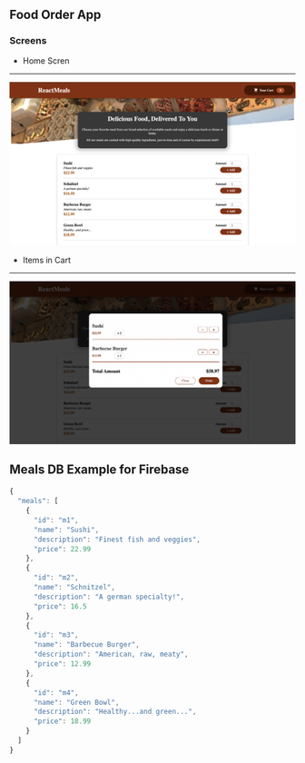 ## Food Order App

### Screens

- Home Scren

---

![Home Screen](./screenshots/Meals.jpg)

- Items in Cart

---

![Cart Item](./screenshots/cartItems.jpg)

## Meals DB Example for Firebase

```javascript
{
  "meals": [
    {
      "id": "m1",
      "name": "Sushi",
      "description": "Finest fish and veggies",
      "price": 22.99
    },
    {
      "id": "m2",
      "name": "Schnitzel",
      "description": "A german specialty!",
      "price": 16.5
    },
    {
      "id": "m3",
      "name": "Barbecue Burger",
      "description": "American, raw, meaty",
      "price": 12.99
    },
    {
      "id": "m4",
      "name": "Green Bowl",
      "description": "Healthy...and green...",
      "price": 18.99
    }
  ]
}
```
